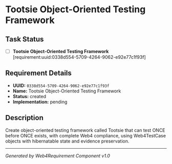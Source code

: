 # Tootsie Object-Oriented Testing Framework

## Task Status
- [ ] **Tootsie Object-Oriented Testing Framework** [requirement:uuid:0338d554-5709-4264-9062-e92e77c1f93f]

## Requirement Details

- **UUID:** `0338d554-5709-4264-9062-e92e77c1f93f`
- **Name:** Tootsie Object-Oriented Testing Framework
- **Status:** created
- **Implementation:** pending

## Description

Create object-oriented testing framework called Tootsie that can test ONCE before ONCE exists, with complete Web4 compliance, using Web4TestCase objects with hibernatable state and evidence preservation.

---

*Generated by Web4Requirement Component v1.0*